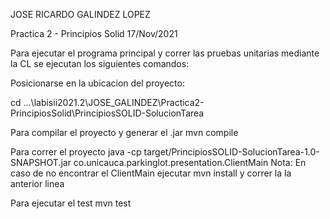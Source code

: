 JOSE RICARDO GALINDEZ LOPEZ

Practica 2 - Principios Solid 17/Nov/2021

Para ejecutar el programa principal y correr las pruebas unitarias mediante la CL se
ejecutan los siguientes comandos:

Posicionarse en la ubicacion del proyecto: 

cd ...\labisii2021.2\JOSE_GALINDEZ\Practica2-PrincipiosSolid\PrincipiosSOLID-SolucionTarea

Para compilar el proyecto y generar el .jar
mvn compile

Para correr el proyecto
java -cp target/PrincipiosSOLID-SolucionTarea-1.0-SNAPSHOT.jar co.unicauca.parkinglot.presentation.ClientMain
Nota: En caso de no encontrar el ClientMain ejecutar mvn install y correr la la anterior linea

Para ejecutar el test
mvn test

